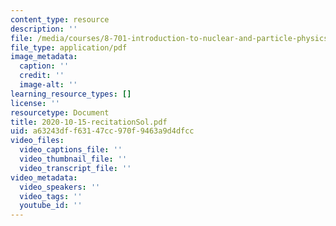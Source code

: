 ```yaml
---
content_type: resource
description: ''
file: /media/courses/8-701-introduction-to-nuclear-and-particle-physics-fall-2020/2020-10-15-recitationsol.pdf
file_type: application/pdf
image_metadata:
  caption: ''
  credit: ''
  image-alt: ''
learning_resource_types: []
license: ''
resourcetype: Document
title: 2020-10-15-recitationSol.pdf
uid: a63243df-f631-47cc-970f-9463a9d4dfcc
video_files:
  video_captions_file: ''
  video_thumbnail_file: ''
  video_transcript_file: ''
video_metadata:
  video_speakers: ''
  video_tags: ''
  youtube_id: ''
---
```

